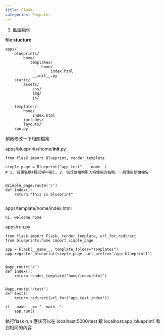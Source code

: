 ```yaml
---
title: Flask
categories: Computer
---
```


1. 藍圖範例

**file stucture**
```
apps/
    blueprints/
        home/
           templates/
                home/
                    index.html
            __init__.py
    static/
        assets/
            css/
            img/
            js/
    
    templates/
        home/
            index.html
        includes/
        layouts/
    run.py
```

稍微修改一下相關檔案

apps/blueprints/home/__init__.py

```
from flask import Blueprint, render_template

simple_page = Blueprint("app_test", __name__) 
# 1. 前置名稱(程式呼叫用), 2. 供其他檔案引入時使用的名稱，一般使用該檔檔名


@simple_page.route('/')
def index():
    return "This is blueprint"
 
```

apps/template/home/index.html

```
hi, welcome home
```

apps/run.py

```
from flask import Flask, render_template, url_for,redirect
from blueprints.home import simple_page

app = Flask(__name__, template_folder="templates")
app.register_blueprint(simple_page, url_prefix='/app_blueprint1')


@app.route('/')
def index():
    return render_template('home/index.html')


@app.route('/test')
def test():
    return redirect(url_for("app_test.index"))

if __name__ == "__main__":
    app.run()

```

執行flask run 應該可以在 localhost:5000/test 跟 localhost:app_blueprint1 看到相同的內容